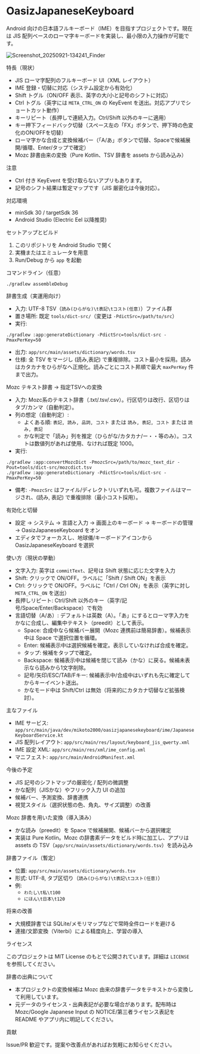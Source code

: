 OasizJapaneseKeyboard
=====================

Android 向けの日本語フルキーボード（IME）を目指すプロジェクトです。現在は JIS 配列ベースのローマ字キーボードを実装し、最小限の入力操作が可能です。

![Screenshot_20250921-134241_Finder](https://github.com/user-attachments/assets/d79e811d-0766-488c-ad82-9e4874b3100e)


特長（現状）
- JIS ローマ字配列のフルキーボード UI（XML レイアウト）
- IME 登録・切替に対応（システム設定から有効化）
- Shift トグル（ON/OFF 表示、英字の大/小と記号のシフトに対応）
- Ctrl トグル（英字には `META_CTRL_ON` の KeyEvent を送出。対応アプリでショートカット動作）
- キーリピート（長押しで連続入力。Ctrl/Shift 以外のキーに適用）
- キー押下フィードバック切替（スペース左の「FX」ボタンで、押下時の色変化のON/OFFを切替）
- ローマ字かな合成と変換候補バー（「A/あ」ボタンで切替、Spaceで候補展開/循環、Enter/タップで確定）
- Mozc 辞書由来の変換（Pure Kotlin、TSV 辞書を assets から読み込み）

注意
- Ctrl 付き KeyEvent を受け取らないアプリもあります。
- 記号のシフト結果は暫定マップです（JIS 厳密化は今後対応）。

対応環境
- minSdk 30 / targetSdk 36
- Android Studio (Electric Eel 以降推奨)

セットアップとビルド
1. このリポジトリを Android Studio で開く
2. 実機またはエミュレータを用意
3. Run/Debug から `app` を起動

コマンドライン（任意）
```
./gradlew assembleDebug
```

辞書生成（実運用向け）
- 入力: UTF-8 TSV（`読み(ひらがな)\t表記\tコスト(任意)`）ファイル群
- 置き場所: 既定 `tools/dict-src/`（変更は `-PdictSrc=/path/to/src`）
- 実行:
```
./gradlew :app:generateDictionary -PdictSrc=tools/dict-src -PmaxPerKey=50
```
- 出力: `app/src/main/assets/dictionary/words.tsv`
- 仕様: 全 TSV をマージし (読み,表記) で重複排除。コスト最小を採用。読みはカタカナをひらがなへ正規化。読みごとにコスト昇順で最大 `maxPerKey` 件まで出力。

Mozc テキスト辞書 → 指定TSVへの変換
- 入力: Mozc系のテキスト辞書（.txt/.tsv/.csv）。行区切りは改行、区切りはタブ/カンマ（自動判定）。
- 列の想定（自動判定）:
  - よくある順: `表記, 読み, 品詞, コスト` または `読み, 表記, コスト` または `読み, 表記`
  - かな判定で「読み」列を推定（ひらがな/カタカナ/ー・・等のみ）。コストは数値列があれば使用、なければ既定 1000。
- 実行:
```
./gradlew :app:convertMozcDict -PmozcSrc=/path/to/mozc_text_dir -Pout=tools/dict-src/mozcdict.tsv
./gradlew :app:generateDictionary -PdictSrc=tools/dict-src -PmaxPerKey=50
```
- 備考: `-PmozcSrc` はファイル/ディレクトリいずれも可。複数ファイルはマージされ、(読み, 表記) で重複排除（最小コスト採用）。

有効化と切替
- 設定 → システム → 言語と入力 → 画面上のキーボード → キーボードの管理 → OasizJapaneseKeyboard をオン
- エディタでフォーカスし、地球儀/キーボードアイコンから OasizJapaneseKeyboard を選択

使い方（現状の挙動）
- 文字入力: 英字は `commitText`、記号は Shift 状態に応じた文字を入力
- Shift: クリックで ON/OFF。ラベルに「Shift / Shift ON」を表示
- Ctrl: クリックで ON/OFF。ラベルに「Ctrl / Ctrl ON」を表示（英字に対し `META_CTRL_ON` を送出）
- 長押しリピート: Ctrl/Shift 以外のキー（英字/記号/Space/Enter/Backspace）で有効
- 言語切替（A/あ）: デフォルトは英数（A）。「あ」にするとローマ字入力をかなに合成し、編集中テキスト（preedit）として表示。
  - Space: 合成中なら候補バー展開（Mozc 連携前は簡易辞書）。候補表示中は Space で選択位置を循環。
  - Enter: 候補表示中は選択候補を確定。表示していなければ合成を確定。
  - タップ: 候補をタップで確定。
  - Backspace: 候補表示中は候補を閉じて読み（かな）に戻る。候補未表示なら読みから1文字削除。
  - 記号/矢印/ESC/TAB/Fキー: 候補表示中/合成中はいずれも先に確定してからキーイベント送出。
  - かなモード中は Shift/Ctrl は無効（将来的にカタカナ切替など拡張検討）。

主なファイル
- IME サービス: `app/src/main/java/dev/mikoto2000/oasizjapanesekeyboard/ime/JapaneseKeyboardService.kt`
- JIS 配列レイアウト: `app/src/main/res/layout/keyboard_jis_qwerty.xml`
- IME 設定 XML: `app/src/main/res/xml/ime_config.xml`
- マニフェスト: `app/src/main/AndroidManifest.xml`

今後の予定
- JIS 記号のシフトマップの厳密化 / 配列の微調整
- かな配列（JISかな）やフリック入力 UI の追加
- 候補バー、予測変換、辞書連携
- 視覚スタイル（選択状態の色、角丸、サイズ調整）の改善
  
Mozc 辞書を用いた変換（導入済み）
- かな読み（preedit）を Space で候補展開、候補バーから選択確定
- 実装は Pure Kotlin。Mozc の辞書素データをビルド時に加工し、アプリは assets の TSV（`app/src/main/assets/dictionary/words.tsv`）を読み込み

辞書ファイル（暫定）
- 位置: `app/src/main/assets/dictionary/words.tsv`
- 形式: UTF-8, タブ区切り（`読み(ひらがな)\t表記\tコスト(任意)`）
- 例:
  - `わたし\t私\t100`
  - `にほん\t日本\t120`

将来の改善
- 大規模辞書では SQLite/メモリマップなどで常時全件ロードを避ける
- 連接/文節変換（Viterbi）による精度向上、学習の導入

ライセンス

このプロジェクトは MIT License のもとで公開されています。詳細は `LICENSE` を参照してください。

辞書の出典について
- 本プロジェクトの変換候補は Mozc 由来の辞書データをテキストから変換して利用しています。
- 元データのライセンス・出典表記が必要な場合があります。配布時は Mozc/Google Japanese Input の NOTICE/第三者ライセンス表記を README やアプリ内に明記してください。

貢献

Issue/PR 歓迎です。提案や改善点があればお気軽にお知らせください。
